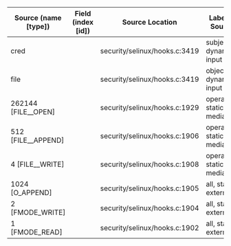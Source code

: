 | Source (name [type]) | Field (index [id]) | Source Location               | Label at Source             |
|----------------------|--------------------|-------------------------------|-----------------------------|
| cred                 |                    | security/selinux/hooks.c:3419 | subject, dynamic, input     |
| file                 |                    | security/selinux/hooks.c:3419 | object, dynamic, input      |
| 262144 [FILE__OPEN]  |                    | security/selinux/hooks.c:1929 | operation, static, mediator |
| 512 [FILE__APPEND]   |                    | security/selinux/hooks.c:1906 | operation, static, mediator |
| 4 [FILE__WRITE]      |                    | security/selinux/hooks.c:1908 | operation, static, mediator |
| 1024 [O_APPEND]      |                    | security/selinux/hooks.c:1905 | all, static, external       |
| 2 [FMODE_WRITE]      |                    | security/selinux/hooks.c:1904 | all, static, external       |
| 1 [FMODE_READ]       |                    | security/selinux/hooks.c:1902 | all, static, external       |









